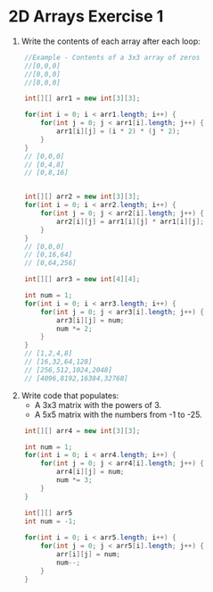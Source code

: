 # 2D Arrays Exercise 1

1. Write the contents of each array after each loop:
```Java
    //Example - Contents of a 3x3 array of zeros
    //[0,0,0]
    //[0,0,0]
    //[0,0,0]

    int[][] arr1 = new int[3][3];

    for(int i = 0; i < arr1.length; i++) {
        for(int j = 0; j < arr1[i].length; j++) {
            arr1[i][j] = (i * 2) * (j * 2);
        }
    }
    // [0,0,0]
    // [0,4,8]
    // [0,8,16]


    int[][] arr2 = new int[3][3];
    for(int i = 0; i < arr2.length; i++) {
        for(int j = 0; j < arr2[i].length; j++) {
            arr2[i][j] = arr1[i][j] * arr1[i][j];
        }
    }
    // [0,0,0]
    // [0,16,64]
    // [0,64,256]

    int[][] arr3 = new int[4][4];

    int num = 1;
    for(int i = 0; i < arr3.length; i++) {
        for(int j = 0; j < arr3[i].length; j++) {
            arr3[i][j] = num; 
            num *= 2;
        }
    }
    // [1,2,4,8]
    // [16,32,64,128]
    // [256,512,1024,2048]
    // [4096,8192,16384,32768]
```

2. Write code that populates:
    * A 3x3 matrix with the powers of 3.
    * A 5x5 matrix with the numbers from -1 to -25.

```Java
    int[][] arr4 = new int[3][3];

    int num = 1;
    for(int i = 0; i < arr4.length; i++) {
        for(int j = 0; j < arr4[i].length; j++) {
            arr4[i][j] = num; 
            num *= 3;
        }
    }
```

```Java
    int[][] arr5
    int num = -1;
    
    for(int i = 0; i < arr5.length; i++) {
        for(int j = 0; j < arr5[i].length; j++) {
            arr[i][j] = num;
            num--;
        }
    }
```